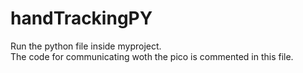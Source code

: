 # handTrackingPY
Run the python file inside myproject.  
The code for communicating woth the pico is commented in this file.   

